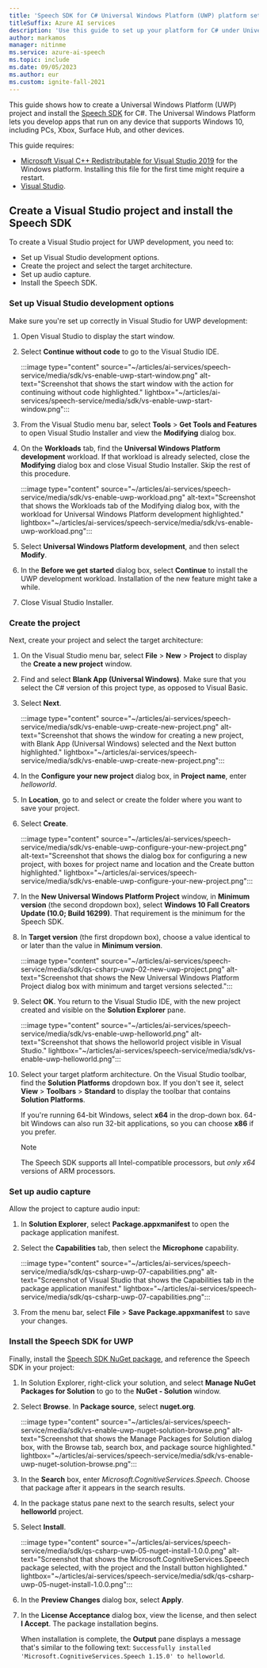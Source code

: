 ```yaml
---
title: 'Speech SDK for C# Universal Windows Platform (UWP) platform setup - Speech service'
titleSuffix: Azure AI services
description: 'Use this guide to set up your platform for C# under Universal Windows Platform (UWP) with the Speech SDK.'
author: markamos
manager: nitinme
ms.service: azure-ai-speech
ms.topic: include
ms.date: 09/05/2023
ms.author: eur
ms.custom: ignite-fall-2021
---
```


This guide shows how to create a Universal Windows Platform (UWP) project and install the [Speech SDK](~/articles/ai-services/speech-service/speech-sdk.md) for C#. The Universal Windows Platform lets you develop apps that run on any device that supports Windows 10, including PCs, Xbox, Surface Hub, and other devices.

This guide requires:

- [Microsoft Visual C++ Redistributable for Visual Studio 2019](https://support.microsoft.com/topic/the-latest-supported-visual-c-downloads-2647da03-1eea-4433-9aff-95f26a218cc0) for the Windows platform. Installing this file for the first time might require a restart.
- [Visual Studio](https://visualstudio.microsoft.com/downloads/).

## Create a Visual Studio project and install the Speech SDK

To create a Visual Studio project for UWP development, you need to:

- Set up Visual Studio development options.
- Create the project and select the target architecture.
- Set up audio capture.
- Install the Speech SDK.

### Set up Visual Studio development options

Make sure you're set up correctly in Visual Studio for UWP development:

1. Open Visual Studio to display the start window.

1. Select **Continue without code** to go to the Visual Studio IDE.

   :::image type="content" source="~/articles/ai-services/speech-service/media/sdk/vs-enable-uwp-start-window.png" alt-text="Screenshot that shows the start window with the action for continuing without code highlighted." lightbox="~/articles/ai-services/speech-service/media/sdk/vs-enable-uwp-start-window.png":::

1. From the Visual Studio menu bar, select **Tools** > **Get Tools and Features** to open Visual Studio Installer and view the **Modifying** dialog box.

1. On the **Workloads** tab, find the **Universal Windows Platform development** workload. If that workload is already selected, close the **Modifying** dialog box and close Visual Studio Installer. Skip the rest of this procedure.

   :::image type="content" source="~/articles/ai-services/speech-service/media/sdk/vs-enable-uwp-workload.png" alt-text="Screenshot that shows the Workloads tab of the Modifying dialog box, with the workload for Universal Windows Platform development highlighted." lightbox="~/articles/ai-services/speech-service/media/sdk/vs-enable-uwp-workload.png":::

1. Select **Universal Windows Platform development**, and then select **Modify**.

1. In the **Before we get started** dialog box, select **Continue** to install the UWP development workload. Installation of the new feature might take a while.

1. Close Visual Studio Installer.

### Create the project

Next, create your project and select the target architecture:

1. On the Visual Studio menu bar, select **File** > **New** > **Project** to display the **Create a new project** window.

1. Find and select **Blank App (Universal Windows)**. Make sure that you select the C# version of this project type, as opposed to Visual Basic.

1. Select **Next**.  

   :::image type="content" source="~/articles/ai-services/speech-service/media/sdk/vs-enable-uwp-create-new-project.png" alt-text="Screenshot that shows the window for creating a new project, with Blank App (Universal Windows) selected and the Next button highlighted." lightbox="~/articles/ai-services/speech-service/media/sdk/vs-enable-uwp-create-new-project.png":::

1. In the **Configure your new project** dialog box, in **Project name**, enter *helloworld*.

1. In **Location**, go to and select or create the folder where you want to save your project.

1. Select **Create**.  

   :::image type="content" source="~/articles/ai-services/speech-service/media/sdk/vs-enable-uwp-configure-your-new-project.png" alt-text="Screenshot that shows the dialog box for configuring a new project, with boxes for project name and location and the Create button highlighted." lightbox="~/articles/ai-services/speech-service/media/sdk/vs-enable-uwp-configure-your-new-project.png":::

1. In the **New Universal Windows Platform Project** window, in **Minimum version** (the second dropdown box), select **Windows 10 Fall Creators Update (10.0; Build 16299)**. That requirement is the minimum for the Speech SDK.

1. In **Target version** (the first dropdown box), choose a value identical to or later than the value in **Minimum version**.

   :::image type="content" source="~/articles/ai-services/speech-service/media/sdk/qs-csharp-uwp-02-new-uwp-project.png" alt-text="Screenshot that shows the New Universal Windows Platform Project dialog box with minimum and target versions selected.":::

1. Select **OK**. You return to the Visual Studio IDE, with the new project created and visible on the **Solution Explorer** pane.

   :::image type="content" source="~/articles/ai-services/speech-service/media/sdk/vs-enable-uwp-helloworld.png" alt-text="Screenshot that shows the helloworld project visible in Visual Studio." lightbox="~/articles/ai-services/speech-service/media/sdk/vs-enable-uwp-helloworld.png":::

1. Select your target platform architecture. On the Visual Studio toolbar, find the **Solution Platforms** dropdown box. If you don't see it, select **View** > **Toolbars** > **Standard** to display the toolbar that contains **Solution Platforms**.

   If you're running 64-bit Windows, select **x64** in the drop-down box. 64-bit Windows can also run 32-bit applications, so you can choose **x86** if you prefer.

   > [!NOTE]
   > The Speech SDK supports all Intel-compatible processors, but *only x64* versions of ARM processors.

### Set up audio capture

Allow the project to capture audio input:

1. In **Solution Explorer**, select **Package.appxmanifest** to open the package application manifest.

1. Select the **Capabilities** tab, then select the **Microphone** capability.

   :::image type="content" source="~/articles/ai-services/speech-service/media/sdk/qs-csharp-uwp-07-capabilities.png" alt-text="Screenshot of Visual Studio that shows the Capabilities tab in the package application manifest." lightbox="~/articles/ai-services/speech-service/media/sdk/qs-csharp-uwp-07-capabilities.png":::

1. From the menu bar, select **File** > **Save Package.appxmanifest** to save your changes.

### Install the Speech SDK for UWP

Finally, install the [Speech SDK NuGet package](https://aka.ms/csspeech/nuget), and reference the Speech SDK in your project:

1. In Solution Explorer, right-click your solution, and select **Manage NuGet Packages for Solution** to go to the **NuGet - Solution** window.

1. Select **Browse**. In **Package source**, select **nuget.org**.

   :::image type="content" source="~/articles/ai-services/speech-service/media/sdk/vs-enable-uwp-nuget-solution-browse.png" alt-text="Screenshot that shows the Manage Packages for Solution dialog box, with the Browse tab, search box, and package source highlighted." lightbox="~/articles/ai-services/speech-service/media/sdk/vs-enable-uwp-nuget-solution-browse.png":::

1. In the **Search** box, enter *Microsoft.CognitiveServices.Speech*. Choose that package after it appears in the search results.

1. In the package status pane next to the search results, select your **helloworld** project.

1. Select **Install**.

   :::image type="content" source="~/articles/ai-services/speech-service/media/sdk/qs-csharp-uwp-05-nuget-install-1.0.0.png" alt-text="Screenshot that shows the Microsoft.CognitiveServices.Speech package selected, with the project and the Install button highlighted." lightbox="~/articles/ai-services/speech-service/media/sdk/qs-csharp-uwp-05-nuget-install-1.0.0.png":::

1. In the **Preview Changes** dialog box, select **Apply**.

1. In the **License Acceptance** dialog box, view the license, and then select **I Accept**. The package installation begins.

   When installation is complete, the **Output** pane displays a message that's similar to the following text: `Successfully installed 'Microsoft.CognitiveServices.Speech 1.15.0' to helloworld`.
